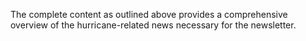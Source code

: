 The complete content as outlined above provides a comprehensive overview of the hurricane-related news necessary for the newsletter.